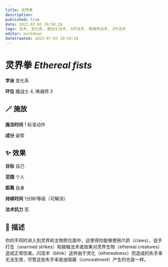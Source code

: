 ```yaml
---
title: 灵界拳
description: 
published: true
date: 2023-07-03 19:59:28
tags: 法术, 变化系, 魔战士法术, 4环法术, 唤魂师法术, 3环法术
editor: markdown
dateCreated: 2023-07-03 19:59:28
---
```


# **灵界拳** *Ethereal fists*

**学派** 变化系 

**环位** 魔战士 4, 唤魂师 3

## 🪄 施放

**施法时间** 1 标准动作

**成分** 姿势

## ✨ 效果 

**目标** 自己 

**范围** 个人

**距离** 自身  

**持续时间** 1分钟/等级（可解消） 

**法术抗力** 否

## 📖 描述

你的手同时进入到灵界和主物质位面中，这使得你能够使用爪抓（claws）、徒手打击（unarmed strikes）和接触法术或效果对灵界生物（ethereal creatures）造成正常伤害。闪现术（blink）这样由于灵化（etherealness）而造成的失手率无法生效，尽管这些失手率是由隐蔽（concealment）产生的也是一样。
    